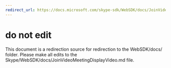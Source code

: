 ```yaml
---
redirect_url: https://docs.microsoft.com/skype-sdk/WebSDK/docs/JoinVideoMeetingDisplayVideo
---
```

# do not edit
This document is a redirection source for redirection to the WebSDK/docs/ folder. Please make all edits to the Skype/WebSDK/docs/JoinVideoMeetingDisplayVideo.md file.

